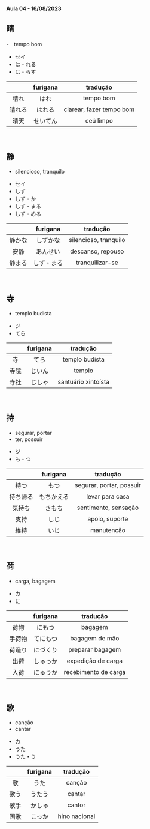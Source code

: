 #### Aula 04 - 16/08/2023


## 晴
-　tempo bom

<ul><li>セイ</li><li>は・れる</li><li>は・らす</li></ul>

|  | furigana | tradução |
|:---:|:---:|:---:|
| 晴れ | はれ | tempo bom |
| 晴れる | はれる | clarear, fazer tempo bom |
| 晴天 | せいてん | ceú limpo |

<br>


## 静
- silencioso, tranquilo

<ul><li>セイ</li><li>しず</li><li>しず・か</li><li>しず・まる</li><li>しず・める</li></ul>

|  | furigana | tradução |
|:---:|:---:|:---:|
| 静かな | しずかな | silencioso, tranquilo |
| 安静 | あんせい | descanso, repouso |
| 静まる | しず・まる | tranquilizar-se |

<br>


## 寺
- templo budista

<ul><li>ジ</li><li>てら</li></ul>

|  | furigana | tradução |
|:---:|:---:|:---:|
| 寺 | てら | templo budista |
| 寺院 | じいん | templo |
| 寺社 | じしゃ | santuário xintoísta |

<br>


## 持
<ul><li>segurar, portar</li><li>ter, possuir</li></ul>

<ul><li>ジ</li><li>も・つ</li></ul>

|  | furigana | tradução |
|:---:|:---:|:---:|
| 持つ | もつ | segurar, portar, possuir |
| 持ち帰る | もちかえる | levar para casa |
| 気持ち | きもち | sentimento, sensação |
| 支持 | しじ | apoio, suporte |
| 維持 | いじ | manutenção |

<br>


## 荷
- carga, bagagem

<ul><li>カ</li><li>に</li></ul>

|  | furigana | tradução |
|:---:|:---:|:---:|
| 荷物 | にもつ | bagagem |
| 手荷物 | てにもつ | bagagem de mão |
| 荷造り | にづくり | preparar bagagem |
| 出荷 | しゅっか | expedição de carga |
| 入荷 | にゅうか | recebimento de carga |

<br>


## 歌
<ul><li>canção</li><li>cantar</li></ul>

<ul><li>カ</li><li>うた</li><li>うた・う</li></ul>

|  | furigana | tradução |
|:---:|:---:|:---:|
| 歌 | うた | canção |
| 歌う | うたう | cantar |
| 歌手 | かしゅ | cantor |
| 国歌 | こっか | hino nacional |